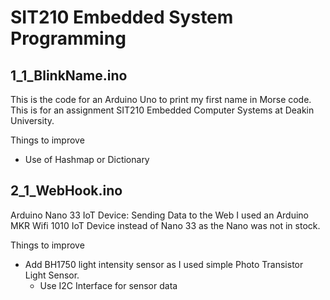 # SIT210 Embedded  System Programming 
## 1_1_BlinkName.ino
This is the code for an Arduino Uno to print my first name in Morse code.
This is for an assignment SIT210 Embedded Computer Systems at Deakin University.

Things to improve 
- Use of Hashmap or Dictionary

## 2_1_WebHook.ino
Arduino Nano 33 IoT Device: Sending Data to the Web
I used an Arduino MKR Wifi 1010 IoT Device instead of Nano 33 as the Nano was not in stock.

Things to improve
- Add BH1750 light intensity sensor as I used simple Photo Transistor Light Sensor.
	- Use I2C Interface for sensor data


